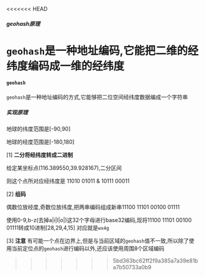 <<<<<<< HEAD
##### geohash原理
`geohash`是一种地址编码,它能把二维的经纬度编码成一维的经纬度
=======
#### `geohash`

`geohash`是一种地址编码的方式,它能够把二位空间经纬度数据编成一个字符串




##### 实现原理

地球的纬度范围是[-90,90]

地球的经度范围是[-180,180]

[1] **二分将经纬度转成二进制**

给定某坐标点(116.389550,39.928167),二分区间

则这个点所对应经纬度是  11010 01011 & 10111 00011 


[2] **组码**

偶数位放经度,奇数位放纬度,把两串编码组成新串11100 11101 00100 01111


使用0-9,b-z(去掉a|i|l|o|)这32个字母进行base32编码,现将11100 11101 00100 01111转成10进制[28,29,4,15]
对应就是`wx4g`



[3] **注意**
有可能一个点在边界上,但是与当前区域的`geohash`值不一致,所以除了使用当前定位点的`geohash`进行编码以外,还应该使用周围8个区域编码
>>>>>>> 5bd363bc62ff2f9a385a7a39e81ba7b50733a0b9
